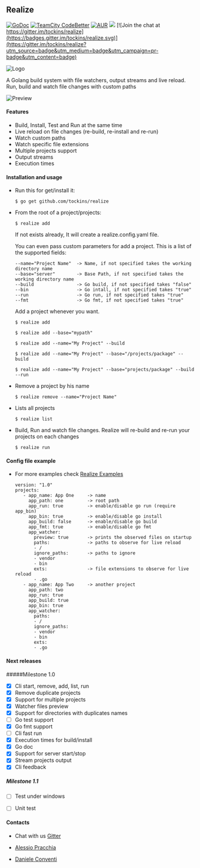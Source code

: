 ## Realize

[![GoDoc](https://img.shields.io/badge/documentation-godoc-blue.svg)](https://godoc.org/github.com/tockins/realize/realize)
[![TeamCity CodeBetter](https://img.shields.io/teamcity/codebetter/bt428.svg?maxAge=2592000?style=flat-square)](https://travis-ci.org/tockins/realize)
[![AUR](https://img.shields.io/aur/license/yaourt.svg?maxAge=2592000?style=flat-square)](https://raw.githubusercontent.com/tockins/realize/v1/LICENSE)
[![](https://img.shields.io/badge/realize-examples-yellow.svg)](https://github.com/tockins/realize-examples)
[![Join the chat at https://gitter.im/tockins/realize](https://badges.gitter.im/tockins/realize.svg)](https://gitter.im/tockins/realize?utm_source=badge&utm_medium=badge&utm_campaign=pr-badge&utm_content=badge)


![Logo](http://i.imgur.com/8nr2s1b.jpg)

A Golang build system with file watchers, output streams and live reload. Run, build and watch file changes with custom paths

![Preview](http://i.imgur.com/9xaklUh.png)

#### Features

- Build, Install, Test and Run at the same time
- Live reload on file changes (re-build, re-install and re-run)
- Watch custom paths
- Watch specific file extensions
- Multiple projects support
- Output streams
- Execution times

#### Installation and usage

- Run this for get/install it:

    ```
    $ go get github.com/tockins/realize
    ```
    
- From the root of a project/projects:

    ```
    $ realize add 
    ```
    
    If not exists already, It will create a realize.config.yaml file.
    
    You can even pass custom parameters for add a project. This is a list of the supported fields:
    
    ```
    --name="Project Name"  -> Name, if not specified takes the working directory name
    --base="server"        -> Base Path, if not specified takes the working directory name    
    --build                -> Go build, if not specified takes "false"    
    --bin                  -> Go intall, if not specified takes "true"    
    --run                  -> Go run, if not specified takes "true"  
    --fmt                  -> Go fmt, if not specified takes "true"  
    ```
    
    Add a project whenever you want.

    ```
    $ realize add
    ``` 
    ```
    $ realize add --base="mypath"
    ```   
    ```
    $ realize add --name="My Project" --build
    ```    
    ```
    $ realize add --name="My Project" --base="/projects/package" --build
    ```    
    ```
    $ realize add --name="My Project" --base="projects/package" --build --run
    ```
- Remove a project by his name

    ```
    $ realize remove --name="Project Name"
    ```
- Lists all projects

    ```
    $ realize list
    ```
- Build, Run and watch file changes. Realize will re-build and re-run your projects on each changes

    ```
    $ realize run 
    ```

#### Config file example

- For more examples check [Realize Examples](https://github.com/tockins/realize-examples)
     
     ```
    version: "1.0"
    projects:
        - app_name: App One     -> name
          app_path: one         -> root path
          app_run: true         -> enable/disable go run (require app_bin)
          app_bin: true         -> enable/disable go install
          app_build: false      -> enable/disable go build
          app_fmt: true         -> enable/disable go fmt
          app_watcher:
            preview: true       -> prints the observed files on startup
            paths:              -> paths to observe for live reload
            - /
            ignore_paths:       -> paths to ignore
            - vendor
            - bin
            exts:               -> file extensions to observe for live reload
            - .go
        - app_name: App Two     -> another project
          app_path: two
          app_run: true
          app_build: true
          app_bin: true
          app_watcher:
            paths:
            - /
            ignore_paths:
            - vendor
            - bin
            exts:
            - .go 
    ```                    

#### Next releases

#####Milestone 1.0

- [x] Cli start, remove, add, list, run
- [x] Remove duplicate projects
- [x] Support for multiple projects
- [x] Watcher files preview
- [x] Support for directories with duplicates names
- [ ] Go test support
- [x] Go fmt support
- [ ] Cli fast run
- [x] Execution times for build/install 
- [x] Go doc
- [x] Support for server start/stop 
- [x] Stream projects output
- [x] Cli feedback

##### Milestone 1.1
- [ ] Test under windows
- [ ] Unit test


#### Contacts

- Chat with us [Gitter](https://gitter.im/tockins/realize)

- [Alessio Pracchia](https://www.linkedin.com/in/alessio-pracchia-38a70673)
- [Daniele Conventi]()


